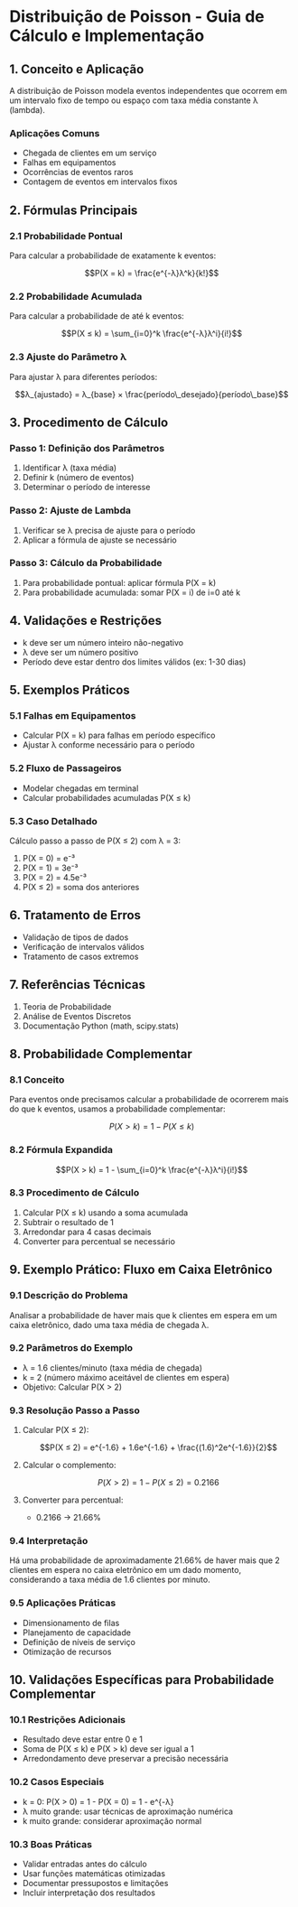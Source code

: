 # Distribuição de Poisson - Guia de Cálculo e Implementação

## 1. Conceito e Aplicação
A distribuição de Poisson modela eventos independentes que ocorrem em um intervalo fixo de tempo ou espaço com taxa média constante λ (lambda).

### Aplicações Comuns
- Chegada de clientes em um serviço
- Falhas em equipamentos
- Ocorrências de eventos raros
- Contagem de eventos em intervalos fixos

## 2. Fórmulas Principais

### 2.1 Probabilidade Pontual
Para calcular a probabilidade de exatamente k eventos:
```math
P(X = k) = \frac{e^{-λ}λ^k}{k!}
```

### 2.2 Probabilidade Acumulada
Para calcular a probabilidade de até k eventos:
```math
P(X ≤ k) = \sum_{i=0}^k \frac{e^{-λ}λ^i}{i!}
```

### 2.3 Ajuste do Parâmetro λ
Para ajustar λ para diferentes períodos:
```math
λ_{ajustado} = λ_{base} × \frac{período\_desejado}{período\_base}
```

## 3. Procedimento de Cálculo

### Passo 1: Definição dos Parâmetros
1. Identificar λ (taxa média)
2. Definir k (número de eventos)
3. Determinar o período de interesse

### Passo 2: Ajuste de Lambda
1. Verificar se λ precisa de ajuste para o período
2. Aplicar a fórmula de ajuste se necessário

### Passo 3: Cálculo da Probabilidade
1. Para probabilidade pontual: aplicar fórmula P(X = k)
2. Para probabilidade acumulada: somar P(X = i) de i=0 até k

## 4. Validações e Restrições
- k deve ser um número inteiro não-negativo
- λ deve ser um número positivo
- Período deve estar dentro dos limites válidos (ex: 1-30 dias)

## 5. Exemplos Práticos

### 5.1 Falhas em Equipamentos
- Calcular P(X = k) para falhas em período específico
- Ajustar λ conforme necessário para o período

### 5.2 Fluxo de Passageiros
- Modelar chegadas em terminal
- Calcular probabilidades acumuladas P(X ≤ k)

### 5.3 Caso Detalhado
Cálculo passo a passo de P(X ≤ 2) com λ = 3:
1. P(X = 0) = e⁻³
2. P(X = 1) = 3e⁻³
3. P(X = 2) = 4.5e⁻³
4. P(X ≤ 2) = soma dos anteriores

## 6. Tratamento de Erros
- Validação de tipos de dados
- Verificação de intervalos válidos
- Tratamento de casos extremos

## 7. Referências Técnicas
1. Teoria de Probabilidade
2. Análise de Eventos Discretos
3. Documentação Python (math, scipy.stats)

## 8. Probabilidade Complementar

### 8.1 Conceito
Para eventos onde precisamos calcular a probabilidade de ocorrerem mais do que k eventos, usamos a probabilidade complementar:
```math
P(X > k) = 1 - P(X ≤ k)
```

### 8.2 Fórmula Expandida
```math
P(X > k) = 1 - \sum_{i=0}^k \frac{e^{-λ}λ^i}{i!}
```

### 8.3 Procedimento de Cálculo
1. Calcular P(X ≤ k) usando a soma acumulada
2. Subtrair o resultado de 1
3. Arredondar para 4 casas decimais
4. Converter para percentual se necessário

## 9. Exemplo Prático: Fluxo em Caixa Eletrônico

### 9.1 Descrição do Problema
Analisar a probabilidade de haver mais que k clientes em espera em um caixa eletrônico, 
dado uma taxa média de chegada λ.

### 9.2 Parâmetros do Exemplo
- λ = 1.6 clientes/minuto (taxa média de chegada)
- k = 2 (número máximo aceitável de clientes em espera)
- Objetivo: Calcular P(X > 2)

### 9.3 Resolução Passo a Passo
1. Calcular P(X ≤ 2):
   ```math
   P(X ≤ 2) = e^{-1.6} + 1.6e^{-1.6} + \frac{(1.6)^2e^{-1.6}}{2}
   ```

2. Calcular o complemento:
   ```math
   P(X > 2) = 1 - P(X ≤ 2) = 0.2166
   ```

3. Converter para percentual:
   - 0.2166 → 21.66%

### 9.4 Interpretação
Há uma probabilidade de aproximadamente 21.66% de haver mais que 2 clientes em espera 
no caixa eletrônico em um dado momento, considerando a taxa média de 1.6 clientes 
por minuto.

### 9.5 Aplicações Práticas
- Dimensionamento de filas
- Planejamento de capacidade
- Definição de níveis de serviço
- Otimização de recursos

## 10. Validações Específicas para Probabilidade Complementar

### 10.1 Restrições Adicionais
- Resultado deve estar entre 0 e 1
- Soma de P(X ≤ k) e P(X > k) deve ser igual a 1
- Arredondamento deve preservar a precisão necessária

### 10.2 Casos Especiais
- k = 0: P(X > 0) = 1 - P(X = 0) = 1 - e^{-λ}
- λ muito grande: usar técnicas de aproximação numérica
- k muito grande: considerar aproximação normal

### 10.3 Boas Práticas
- Validar entradas antes do cálculo
- Usar funções matemáticas otimizadas
- Documentar pressupostos e limitações
- Incluir interpretação dos resultados